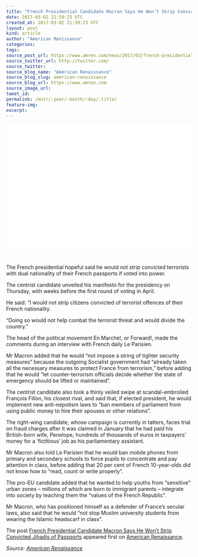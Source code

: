 ```yaml
---
title: "French Presidential Candidate Macron Says He Won’t Strip Convicted Jihadis of Passports"
date: 2017-03-02 21:59:23 UTC
created_at: 2017-03-02 21:59:23 UTC
layout: post
kind: article
author: "American Renissance"
categories: 
tags: 
source_post_url: https://www.amren.com/news/2017/03/french-presidential-candidate-macron-says-wont-strip-convicted-jihadis-passports/
source_twitter_url: http://twitter.com/
source_twitter: 
source_blog_name: "American Renaissance"
source_blog_slug: american-renaissance
source_blog_url: https://www.amren.com
source_image_url: 
tweet_id:
permalink: /mntr/:year/:month/:day/:title/
feature-img: 
excerpt:
---
```

<div id="fb-root"></div>
<div class="getty embed image" style="background-color: #fff; display: inline-block; font-family: 'Helvetica Neue',Helvetica,Arial,sans-serif; color: #a7a7a7; font-size: 11px; width: 100%; max-width: 594px;">
<div style="padding: 0; margin: 0; text-align: left;"></div>
<div style="overflow: hidden; position: relative; height: 0; padding: 66.666667% 0 0 0; width: 100%;"></div>
<p style="margin: 0;">
</p></div>
<p> </p>
<p>The French presidential hopeful said he would not strip convicted terrorists with dual nationality of their French passports if voted into power.</p>
<p>The centrist candidate unveiled his manifesto for the presidency on Thursday, with weeks before the first round of voting in April.</p>
<p>He said: “I would not strip citizens convicted of terrorist offences of their French nationality.</p>
<p>“Doing so would not help combat the terrorist threat and would divide the country.”</p>
<p>The head of the political movement En Marche!, or Forward!, made the comments during an interview with French daily Le Parisien.</p>
<p>Mr Macron added that he would “not impose a string of tighter security measures” because the outgoing Socialist government had “already taken all the necessary measures to protect France from terrorism,” before adding that he would “let counter-terrorism officials decide whether the state of emergency should be lifted or maintained”.</p>
<p>The centrist candidate also took a thinly veiled swipe at scandal-embroiled François Fillon, his closest rival, and said that, if elected president, he would implement new anti-nepotism laws to “ban members of parliament from using public money to hire their spouses or other relations”.</p>
<p>The right-wing candidate, whose campaign is currently in tatters, faces trial on fraud charges after it was claimed in January that he had paid his British-born wife, Penelope, hundreds of thousands of euros in taxpayers’ money for a ‘fictitious’ job as his parliamentary assistant.</p>
<p>Mr Macron also told Le Parisien that he would ban mobile phones from primary and secondary schools to force pupils to concentrate and pay attention in class, before adding that 20 per cent of French 10-year-olds did not know how to “read, count or write properly”.</p>
<p>The pro-EU candidate added that he wanted to help youths from “sensitive” urban zones – millions of which are born to immigrant parents – integrate into society by teaching them the “values of the French Republic”.</p>
<p>Mr Macron, who has positioned himself as a defender of France’s secular laws, also said that he would “not stop Muslim university students from wearing the Islamic headscarf in class”.</p>
<p>The post <a rel="nofollow" href="https://www.amren.com/news/2017/03/french-presidential-candidate-macron-says-wont-strip-convicted-jihadis-passports/">French Presidential Candidate Macron Says He Won’t Strip Convicted Jihadis of Passports</a> appeared first on <a rel="nofollow" href="https://www.amren.com">American Renaissance</a>.</p><div class="">
    <i>Source: <a href="https://www.amren.com">American Renaissance</a></i>
</div>
